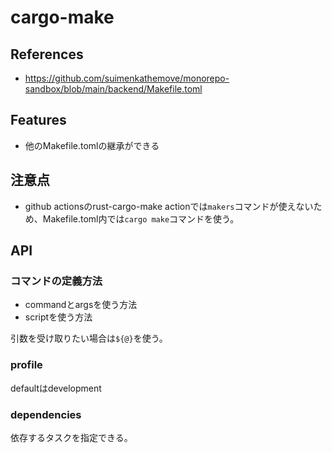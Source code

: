 # cargo-make

## References

- <https://github.com/suimenkathemove/monorepo-sandbox/blob/main/backend/Makefile.toml>

## Features

- 他のMakefile.tomlの継承ができる

## 注意点

- github actionsのrust-cargo-make actionでは`makers`コマンドが使えないため、Makefile.toml内では`cargo make`コマンドを使う。

## API

### コマンドの定義方法

- commandとargsを使う方法
- scriptを使う方法

引数を受け取りたい場合は`${@}`を使う。

### profile

defaultはdevelopment

### dependencies

依存するタスクを指定できる。

